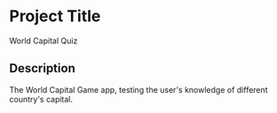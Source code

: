 # Project Title

World Capital Quiz

## Description

The World Capital Game app, testing the user's knowledge of different country's capital. 
